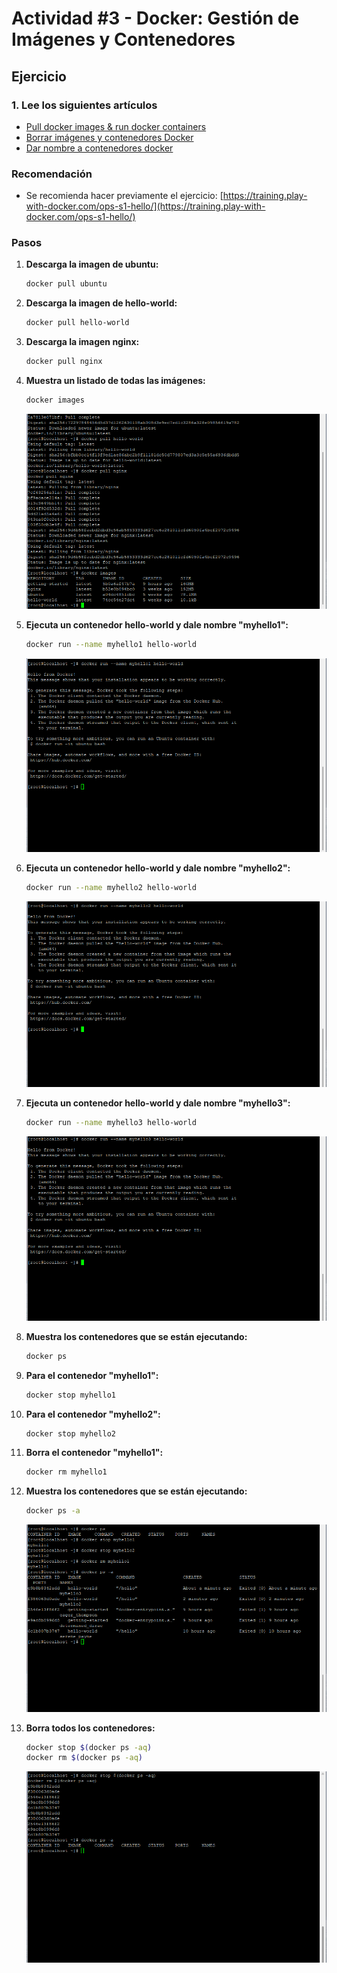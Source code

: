 # Actividad #3 - Docker: Gestión de Imágenes y Contenedores

## Ejercicio

### 1. Lee los siguientes artículos

* [Pull docker images & run docker containers](http://www.servermom.org/pull-docker-images-run-docker-containers/3225/)
* [Borrar imágenes y contenedores Docker](https://www.tecmint.com/remove-docker-images-containers-and-volumes/)
* [Dar nombre a contenedores docker](https://www.tecmint.com/name-docker-containers/)

### Recomendación

* Se recomienda hacer previamente el ejercicio: [https://training.play-with-docker.com/ops-s1-hello/](https://training.play-with-docker.com/ops-s1-hello/)

### Pasos

1. **Descarga la imagen de ubuntu:**

    ```bash
    docker pull ubuntu
    ```

2. **Descarga la imagen de hello-world:**

    ```bash
    docker pull hello-world
    ```

3. **Descarga la imagen nginx:**

    ```bash
    docker pull nginx
    ```

4. **Muestra un listado de todas las imágenes:**

    ```bash
    docker images
    ```

    ![Steps 1-4](/docker/.imgs/Act-3/Fig1.png)

5. **Ejecuta un contenedor hello-world y dale nombre "myhello1":**

    ```bash
    docker run --name myhello1 hello-world
    ```
  
    ![Step 5](/docker/.imgs/Act-3/Fig2.png)

6. **Ejecuta un contenedor hello-world y dale nombre "myhello2":**

    ```bash
    docker run --name myhello2 hello-world
    ```

    ![Step 6](/docker/.imgs/Act-3/Fig3.png)

7. **Ejecuta un contenedor hello-world y dale nombre "myhello3":**

    ```bash
    docker run --name myhello3 hello-world
    ```

    ![Step 7](/docker/.imgs/Act-3/Fig4.png)

8. **Muestra los contenedores que se están ejecutando:**

    ```bash
    docker ps
    ```

9. **Para el contenedor "myhello1":**

    ```bash
    docker stop myhello1
    ```

10. **Para el contenedor "myhello2":**

    ```bash
    docker stop myhello2
    ```

11. **Borra el contenedor "myhello1":**

    ```bash
    docker rm myhello1
    ```

12. **Muestra los contenedores que se están ejecutando:**

    ```bash
    docker ps -a
    ```

    ![Steps 8-12](/docker/.imgs/Act-3/Fig5.png)

13. **Borra todos los contenedores:**

    ```bash
    docker stop $(docker ps -aq)
    docker rm $(docker ps -aq)
    ```

    ![Step 13](/Docker/.imgs/Act-3/Fig6.png)

